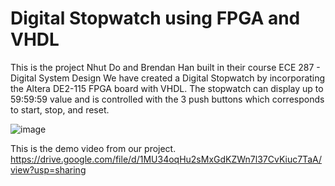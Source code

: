 # Digital Stopwatch using FPGA and VHDL

This is the project Nhut Do and Brendan Han built in their course ECE 287 - Digital System Design
We have created a Digital Stopwatch by incorporating the Altera DE2-115 FPGA board with VHDL. The stopwatch can display up to 59:59:59 value and is controlled with the 3 push buttons which corresponds to start, stop, and reset.


![image](https://user-images.githubusercontent.com/62295931/146125490-ceeb3b84-03cd-4323-8878-00e9e1eb748b.png)

This is the demo video from our project.
https://drive.google.com/file/d/1MU34oqHu2sMxGdKZWn7l37CvKiuc7TaA/view?usp=sharing
